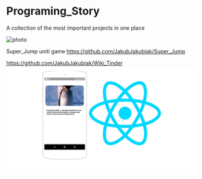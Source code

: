 # Programing_Story

A collection of the most important projects in one place


![photo](https://play-lh.googleusercontent.com/G6syde95yo0-gbNl-nX51K_TW-JRjTgIHCEj2WVA73vleSFSqQblAUPC-CShtrR5IA=w2560-h1440-rw)



Super_Jump uniti game 
https://github.com/JakubJakubiak/Super_Jump



https://github.com/JakubJakubiak/Wiki_Tinder
![photo](https://raw.githubusercontent.com/JakubJakubiak/jakub-jakubiak-blog/master/src/images/Reactnativeexpo.jpg)
